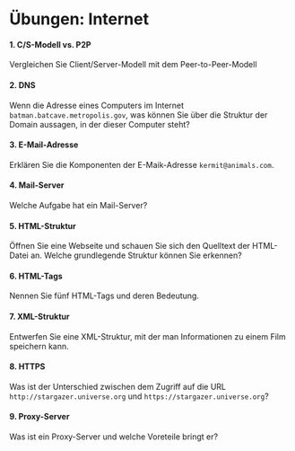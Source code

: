 # Übungen: Internet


#### 1. C/S-Modell vs. P2P
Vergleichen Sie Client/Server-Modell mit dem Peer-to-Peer-Modell


#### 2. DNS
Wenn die Adresse eines Computers im Internet `batman.batcave.metropolis.gov`, was können Sie über die Struktur der Domain aussagen, in der dieser Computer steht?


#### 3. E-Mail-Adresse
Erklären Sie die Komponenten der E-Maik-Adresse `kermit@animals.com`.


#### 4. Mail-Server
Welche Aufgabe hat ein Mail-Server?


#### 5. HTML-Struktur
Öffnen Sie eine Webseite und schauen Sie sich den Quelltext der HTML-Datei an. Welche grundlegende Struktur können Sie erkennen?


#### 6. HTML-Tags
Nennen Sie fünf HTML-Tags und deren Bedeutung.


#### 7. XML-Struktur
Entwerfen Sie eine XML-Struktur, mit der man Informationen zu einem Film speichern kann.


#### 8. HTTPS
Was ist der Unterschied zwischen dem Zugriff auf die URL  `http://stargazer.universe.org` und `https://stargazer.universe.org`?


#### 9. Proxy-Server
Was ist ein Proxy-Server und welche Voreteile bringt er?

